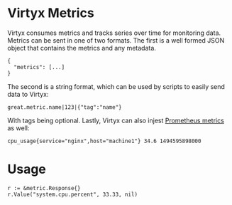 # Virtyx Metrics

Virtyx consumes metrics and tracks series over time for monitoring data. Metrics can be sent in one of two formats. The first is a well formed JSON object that contains the metrics and any metadata.

```
{
  "metrics": [...]
}
```

The second is a string format, which can be used by scripts to easily send data to Virtyx:

```
great.metric.name|123|{"tag":"name"}
```

With tags being optional. Lastly, Virtyx can also injest [Prometheus metrics](https://prometheus.io/docs/instrumenting/exposition_formats/) as well:

```
cpu_usage{service="nginx",host="machine1"} 34.6 1494595898000
```

# Usage

```
r := &metric.Response{}
r.Value("system.cpu.percent", 33.33, nil)
```
